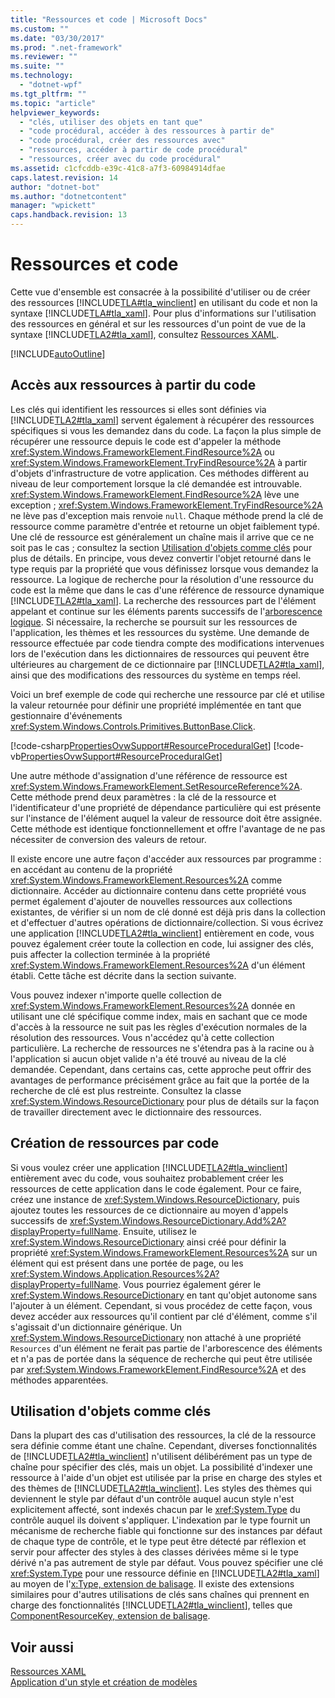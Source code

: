 ```yaml
---
title: "Ressources et code | Microsoft Docs"
ms.custom: ""
ms.date: "03/30/2017"
ms.prod: ".net-framework"
ms.reviewer: ""
ms.suite: ""
ms.technology: 
  - "dotnet-wpf"
ms.tgt_pltfrm: ""
ms.topic: "article"
helpviewer_keywords: 
  - "clés, utiliser des objets en tant que"
  - "code procédural, accéder à des ressources à partir de"
  - "code procédural, créer des ressources avec"
  - "ressources, accéder à partir de code procédural"
  - "ressources, créer avec du code procédural"
ms.assetid: c1cfcddb-e39c-41c8-a7f3-60984914dfae
caps.latest.revision: 14
author: "dotnet-bot"
ms.author: "dotnetcontent"
manager: "wpickett"
caps.handback.revision: 13
---
```

# Ressources et code
Cette vue d'ensemble est consacrée à la possibilité d'utiliser ou de créer des ressources [!INCLUDE[TLA#tla_winclient](../../../../includes/tlasharptla-winclient-md.md)] en utilisant du code et non la syntaxe [!INCLUDE[TLA#tla_xaml](../../../../includes/tlasharptla-xaml-md.md)].  Pour plus d'informations sur l'utilisation des ressources en général et sur les ressources d'un point de vue de la syntaxe [!INCLUDE[TLA2#tla_xaml](../../../../includes/tla2sharptla-xaml-md.md)], consultez [Ressources XAML](../../../../docs/framework/wpf/advanced/xaml-resources.md).  
  
 [!INCLUDE[autoOutline](../Token/autoOutline_md.md)]  
  
<a name="accessing"></a>   
## Accès aux ressources à partir du code  
 Les clés qui identifient les ressources si elles sont définies via [!INCLUDE[TLA2#tla_xaml](../../../../includes/tla2sharptla-xaml-md.md)] servent également à récupérer des ressources spécifiques si vous les demandez dans du code.  La façon la plus simple de récupérer une ressource depuis le code est d'appeler la méthode <xref:System.Windows.FrameworkElement.FindResource%2A> ou <xref:System.Windows.FrameworkElement.TryFindResource%2A> à partir d'objets d'infrastructure de votre application.  Ces méthodes diffèrent au niveau de leur comportement lorsque la clé demandée est introuvable.  <xref:System.Windows.FrameworkElement.FindResource%2A> lève une exception ; <xref:System.Windows.FrameworkElement.TryFindResource%2A> ne lève pas d'exception mais renvoie `null`.  Chaque méthode prend la clé de ressource comme paramètre d'entrée et retourne un objet faiblement typé.  Une clé de ressource est généralement un chaîne mais il arrive que ce ne soit pas le cas ; consultez la section [Utilisation d'objets comme clés](#objectaskey) pour plus de détails.  En principe, vous devez convertir l'objet retourné dans le type requis par la propriété que vous définissez lorsque vous demandez la ressource.  La logique de recherche pour la résolution d'une ressource du code est la même que dans le cas d'une référence de ressource dynamique [!INCLUDE[TLA2#tla_xaml](../../../../includes/tla2sharptla-xaml-md.md)].  La recherche des ressources part de l'élément appelant et continue sur les éléments parents successifs de l'[arborescence logique](GTMT).  Si nécessaire, la recherche se poursuit sur les ressources de l'application, les thèmes et les ressources du système.  Une demande de ressource effectuée par code tiendra compte des modifications intervenues lors de l'exécution dans les dictionnaires de ressources qui peuvent être ultérieures au chargement de ce dictionnaire par [!INCLUDE[TLA2#tla_xaml](../../../../includes/tla2sharptla-xaml-md.md)], ainsi que des modifications des ressources du système en temps réel.  
  
 Voici un bref exemple de code qui recherche une ressource par clé et utilise la valeur retournée pour définir une propriété implémentée en tant que gestionnaire d'événements <xref:System.Windows.Controls.Primitives.ButtonBase.Click>.  
  
 [!code-csharp[PropertiesOvwSupport#ResourceProceduralGet](../../../../samples/snippets/csharp/VS_Snippets_Wpf/PropertiesOvwSupport/CSharp/page3.xaml.cs#resourceproceduralget)]
 [!code-vb[PropertiesOvwSupport#ResourceProceduralGet](../../../../samples/snippets/visualbasic/VS_Snippets_Wpf/PropertiesOvwSupport/visualbasic/page3.xaml.vb#resourceproceduralget)]  
  
 Une autre méthode d'assignation d'une référence de ressource est <xref:System.Windows.FrameworkElement.SetResourceReference%2A>.  Cette méthode prend deux paramètres : la clé de la ressource et l'identificateur d'une propriété de dépendance particulière qui est présente sur l'instance de l'élément auquel la valeur de ressource doit être assignée.  Cette méthode est identique fonctionnellement et offre l'avantage de ne pas nécessiter de conversion des valeurs de retour.  
  
 Il existe encore une autre façon d'accéder aux ressources par programme : en accédant au contenu de la propriété <xref:System.Windows.FrameworkElement.Resources%2A> comme dictionnaire.  Accéder au dictionnaire contenu dans cette propriété vous permet également d'ajouter de nouvelles ressources aux collections existantes, de vérifier si un nom de clé donné est déjà pris dans la collection et d'effectuer d'autres opérations de dictionnaire\/collection.  Si vous écrivez une application [!INCLUDE[TLA2#tla_winclient](../../../../includes/tla2sharptla-winclient-md.md)] entièrement en code, vous pouvez également créer toute la collection en code, lui assigner des clés, puis affecter la collection terminée à la propriété <xref:System.Windows.FrameworkElement.Resources%2A> d'un élément établi.  Cette tâche est décrite dans la section suivante.  
  
 Vous pouvez indexer n'importe quelle collection de <xref:System.Windows.FrameworkElement.Resources%2A> donnée en utilisant une clé spécifique comme index, mais en sachant que ce mode d'accès à la ressource ne suit pas les règles d'exécution normales de la résolution des ressources.  Vous n'accédez qu'à cette collection particulière.  La recherche de ressources ne s'étendra pas à la racine ou à l'application si aucun objet valide n'a été trouvé au niveau de la clé demandée.  Cependant, dans certains cas, cette approche peut offrir des avantages de performance précisément grâce au fait que la portée de la recherche de clé est plus restreinte.  Consultez la classe <xref:System.Windows.ResourceDictionary> pour plus de détails sur la façon de travailler directement avec le dictionnaire des ressources.  
  
<a name="creating"></a>   
## Création de ressources par code  
 Si vous voulez créer une application [!INCLUDE[TLA2#tla_winclient](../../../../includes/tla2sharptla-winclient-md.md)] entièrement avec du code, vous souhaitez probablement créer les ressources de cette application dans le code également.  Pour ce faire, créez une instance de <xref:System.Windows.ResourceDictionary>, puis ajoutez toutes les ressources de ce dictionnaire au moyen d'appels successifs de <xref:System.Windows.ResourceDictionary.Add%2A?displayProperty=fullName>.  Ensuite, utilisez le <xref:System.Windows.ResourceDictionary> ainsi créé pour définir la propriété <xref:System.Windows.FrameworkElement.Resources%2A> sur un élément qui est présent dans une portée de page, ou les <xref:System.Windows.Application.Resources%2A?displayProperty=fullName>.  Vous pourriez également gérer le <xref:System.Windows.ResourceDictionary> en tant qu'objet autonome sans l'ajouter à un élément.  Cependant, si vous procédez de cette façon, vous devez accéder aux ressources qu'il contient par clé d'élément, comme s'il s'agissait d'un dictionnaire générique.  Un <xref:System.Windows.ResourceDictionary> non attaché à une propriété `Resources` d'un élément ne ferait pas partie de l'arborescence des éléments et n'a pas de portée dans la séquence de recherche qui peut être utilisée par <xref:System.Windows.FrameworkElement.FindResource%2A> et des méthodes apparentées.  
  
<a name="objectaskey"></a>   
## Utilisation d'objets comme clés  
 Dans la plupart des cas d'utilisation des ressources, la clé de la ressource sera définie comme étant une chaîne.  Cependant, diverses fonctionnalités de [!INCLUDE[TLA2#tla_winclient](../../../../includes/tla2sharptla-winclient-md.md)] n'utilisent délibérément pas un type de chaîne pour spécifier des clés, mais un objet.  La possibilité d'indexer une ressource à l'aide d'un objet est utilisée par la prise en charge des styles et des thèmes de [!INCLUDE[TLA2#tla_winclient](../../../../includes/tla2sharptla-winclient-md.md)].  Les styles des thèmes qui deviennent le style par défaut d'un contrôle auquel aucun style n'est explicitement affecté, sont indexés chacun par le <xref:System.Type> du contrôle auquel ils doivent s'appliquer.  L'indexation par le type fournit un mécanisme de recherche fiable qui fonctionne sur des instances par défaut de chaque type de contrôle, et le type peut être détecté par réflexion et servir pour affecter des styles à des classes dérivées même si le type dérivé n'a pas autrement de style par défaut.  Vous pouvez spécifier une clé <xref:System.Type> pour une ressource définie en [!INCLUDE[TLA2#tla_xaml](../../../../includes/tla2sharptla-xaml-md.md)] au moyen de l'[x:Type, extension de balisage](../../../../docs/framework/xaml-services/x-type-markup-extension.md).  Il existe des extensions similaires pour d'autres utilisations de clés sans chaînes qui prennent en charge des fonctionnalités [!INCLUDE[TLA2#tla_winclient](../../../../includes/tla2sharptla-winclient-md.md)], telles que [ComponentResourceKey, extension de balisage](../../../../docs/framework/wpf/advanced/componentresourcekey-markup-extension.md).  
  
## Voir aussi  
 [Ressources XAML](../../../../docs/framework/wpf/advanced/xaml-resources.md)   
 [Application d'un style et création de modèles](../../../../docs/framework/wpf/controls/styling-and-templating.md)